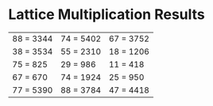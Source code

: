 # Lattice Multiplication Results

|   |   |   |
|---|---|---|
| 88 = 3344 | 74 = 5402 | 67 = 3752 |
| 38 = 3534 | 55 = 2310 | 18 = 1206 |
| 75 = 825 | 29 = 986 | 11 = 418 |
| 67 = 670 | 74 = 1924 | 25 = 950 |
| 77 = 5390 | 88 = 3784 | 47 = 4418 |
